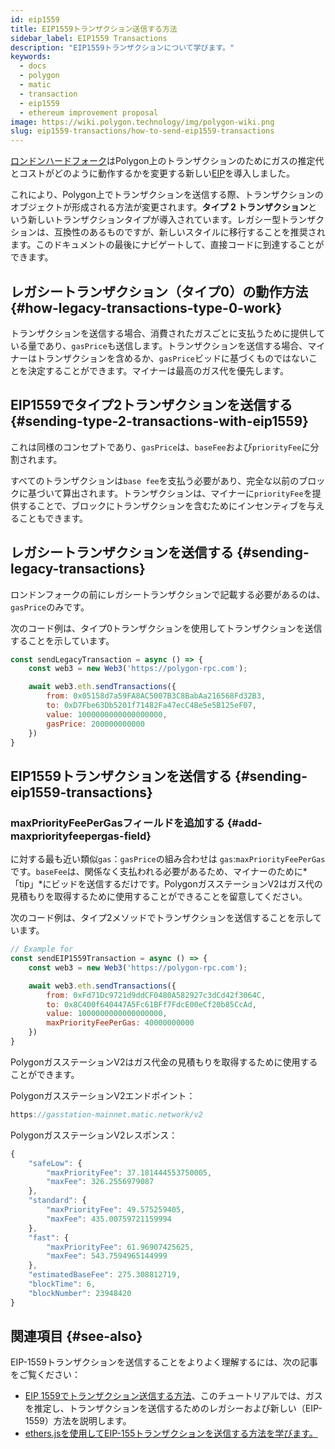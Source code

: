 ```yaml
---
id: eip1559
title: EIP1559トランザクション送信する方法
sidebar_label: EIP1559 Transactions
description: "EIP1559トランザクションについて学びます。"
keywords:
  - docs
  - polygon
  - matic
  - transaction
  - eip1559
  - ethereum improvement proposal
image: https://wiki.polygon.technology/img/polygon-wiki.png
slug: eip1559-transactions/how-to-send-eip1559-transactions
---
```


[ロンドンハードフォーク](https://blog.polygon.technology/eip-1559-upgrades-are-going-live-on-polygon-mainnet/)はPolygon上のトランザクションのためにガスの推定代とコストがどのように動作するかを変更する新しい[EIP](https://eips.ethereum.org/EIPS/eip-1559)を導入しました。

これにより、Polygon上でトランザクションを送信する際、トランザクションのオブジェクトが形成される方法が変更されます。**タイプ 2 トランザクション**という新しいトランザクションタイプが導入されています。レガシー型トランザクションは、互換性のあるものですが、新しいスタイルに移行することを推奨されます。このドキュメントの最後にナビゲートして、直接コードに到達することができます。

## レガシートランザクション（タイプ0）の動作方法 {#how-legacy-transactions-type-0-work}

トランザクションを送信する場合、消費されたガスごとに支払うために提供している量であり、`gasPrice`も送信します。トランザクションを送信する場合、マイナーはトランザクションを含めるか、`gasPrice`ビッドに基づくものではないことを決定することができます。マイナーは最高のガス代を優先します。

## EIP1559でタイプ2トランザクションを送信する {#sending-type-2-transactions-with-eip1559}

これは同様のコンセプトであり、`gasPrice`は、`baseFee`および`priorityFee`に分割されます。

すべてのトランザクションは`base fee`を支払う必要があり、完全な以前のブロックに基づいて算出されます。トランザクションは、マイナーに`priorityFee`を提供することで、ブロックにトランザクションを含むためにインセンティブを与えることもできます。

## レガシートランザクションを送信する {#sending-legacy-transactions}

ロンドンフォークの前にレガシートランザクションで記載する必要があるのは、`gasPrice`のみです。

次のコード例は、タイプ0トランザクションを使用してトランザクションを送信することを示しています。

```jsx
const sendLegacyTransaction = async () => {
    const web3 = new Web3('https://polygon-rpc.com');

    await web3.eth.sendTransactions({
        from: 0x05158d7a59FA8AC5007B3C8BabAa216568Fd32B3,
        to: 0xD7Fbe63Db5201f71482Fa47ecC4Be5e5B125eF07,
        value: 1000000000000000000,
        gasPrice: 200000000000
    })
}
```

## EIP1559トランザクションを送信する {#sending-eip1559-transactions}

### maxPriorityFeePerGasフィールドを追加する {#add-maxpriorityfeepergas-field}

に対する最も近い類似`gas`：`gasPrice`の組み合わせは `gas`:`maxPriorityFeePerGas`です。`baseFee`は、関係なく支払われる必要があるため、マイナーのために*「tip」*にビッドを送信するだけです。PolygonガスステーションV2はガス代の見積もりを取得するために使用することができることを留意してください。

次のコード例は、タイプ2メソッドでトランザクションを送信することを示しています。

```jsx
// Example for
const sendEIP1559Transaction = async () => {
    const web3 = new Web3('https://polygon-rpc.com');

    await web3.eth.sendTransactions({
        from: 0xFd71Dc9721d9ddCF0480A582927c3dCd42f3064C,
        to: 0x8C400f640447A5Fc61BFf7FdcE00eCf20b85CcAd,
        value: 1000000000000000000,
        maxPriorityFeePerGas: 40000000000
    })
}
```

PolygonガスステーションV2はガス代金の見積もりを取得するために使用することができます。

PolygonガスステーションV2エンドポイント：

```jsx
https://gasstation-mainnet.matic.network/v2
```

PolygonガスステーションV2レスポンス：

```jsx
{
	"safeLow": {
		"maxPriorityFee": 37.181444553750005,
		"maxFee": 326.2556979087
	},
	"standard": {
		"maxPriorityFee": 49.575259405,
		"maxFee": 435.00759721159994
	},
	"fast": {
		"maxPriorityFee": 61.96907425625,
		"maxFee": 543.7594965144999
	},
	"estimatedBaseFee": 275.308812719,
	"blockTime": 6,
	"blockNumber": 23948420
}
```

## 関連項目 {#see-also}

EIP-1559トランザクションを送信することをよりよく理解するには、次の記事をご覧ください：

* [EIP 1559でトランザクション送信する方法](https://docs.alchemy.com/alchemy/guides/eip-1559/send-tx-eip-1559)、このチュートリアルでは、ガスを推定し、トランザクションを送信するためのレガシーおよび新しい（EIP-1559）方法を説明します。
* [ethers.jsを使用してEIP-155トランザクションを送信する方法を学びます。](https://www.quicknode.com/guides/web3-sdks/how-to-send-an-eip-1559-transaction)
